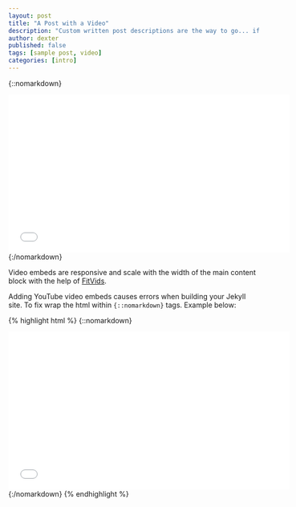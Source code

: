```yaml
---
layout: post
title: "A Post with a Video"
description: "Custom written post descriptions are the way to go... if you're not lazy."
author: dexter
published: false
tags: [sample post, video]
categories: [intro]
---
```


{::nomarkdown}
<iframe width="560" height="315" src="//www.youtube.com/embed/XV7WW0bDy9c" frameborder="0" allowfullscreen></iframe>
{:/nomarkdown}

Video embeds are responsive and scale with the width of the main content block with the help of [FitVids](https://fitvidsjs.com/).

Adding YouTube video embeds causes errors when building your Jekyll site. To fix wrap the html within `{::nomarkdown}` tags. Example below:

{% highlight html %}
{::nomarkdown}
<iframe width="560" height="315" src="//www.youtube.com/embed/XV7WW0bDy9c" frameborder="0" allowfullscreen></iframe>
{:/nomarkdown}
{% endhighlight %}
